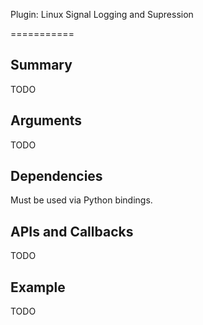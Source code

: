 Plugin: Linux Signal Logging and Supression

===========

Summary
-------

TODO

Arguments
---------

TODO

Dependencies
------------

Must be used via Python bindings.

APIs and Callbacks
------------------

TODO

Example
-------

TODO

